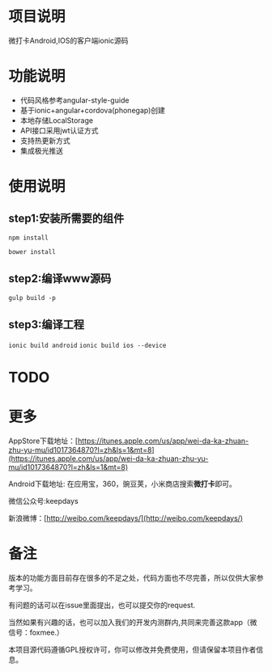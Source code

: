 
# 项目说明

微打卡Android,IOS的客户端ionic源码

# 功能说明

* 代码风格参考angular-style-guide
* 基于ionic+angular+cordova(phonegap)创建
* 本地存储LocalStorage
* API接口采用jwt认证方式
* 支持热更新方式
* 集成极光推送

# 使用说明

## step1:安装所需要的组件

`npm install`

`bower install`

## step2:编译www源码

`gulp build -p`

## step3:编译工程

`ionic build android`
`ionic build ios --device`

# TODO

# 更多

AppStore下载地址：[https://itunes.apple.com/us/app/wei-da-ka-zhuan-zhu-yu-mu/id1017364870?l=zh&ls=1&mt=8](https://itunes.apple.com/us/app/wei-da-ka-zhuan-zhu-yu-mu/id1017364870?l=zh&ls=1&mt=8)

Android下载地址: 在应用宝，360，豌豆荚，小米商店搜索**微打卡**即可。

微信公众号:keepdays

新浪微博：[http://weibo.com/keepdays/](http://weibo.com/keepdays/)


# 备注

版本的功能方面目前存在很多的不足之处，代码方面也不尽完善，所以仅供大家参考学习。

有问题的话可以在issue里面提出，也可以提交你的request.

当然如果有兴趣的话，也可以加入我们的开发内测群内,共同来完善这款app（微信号：foxmee.）


本项目源代码遵循GPL授权许可，你可以修改并免费使用，但请保留本项目作者信息。
